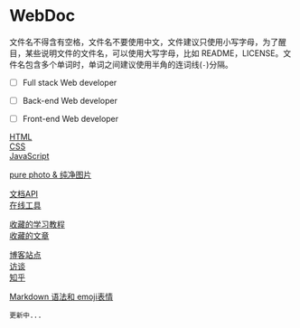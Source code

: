 # WebDoc

文件名不得含有空格，文件名不要使用中文，文件建议只使用小写字母，为了醒目，某些说明文件的文件名，可以使用大写字母，比如 README，LICENSE。文件名包含多个单词时，单词之间建议使用半角的连词线(`-`)分隔。


- [ ] Full stack Web developer
- [ ] Back-end Web developer
- [ ] Front-end Web developer


[HTML](HTML)<br/>
[CSS](CSS)<br/>
[JavaScript](JavaScript)

[pure photo & 纯净图片](pure-photo)

[文档API](doc-api)<br/>
[在线工具](online-tool)

[收藏的学习教程](tutorial)<br/>
[收藏的文章](post)

[博客站点](blog)<br/>
[访谈](interview)<br/>
[知乎](zhihu)

[Markdown 语法和 emoji表情](github-markdown)

```
更新中...
```

